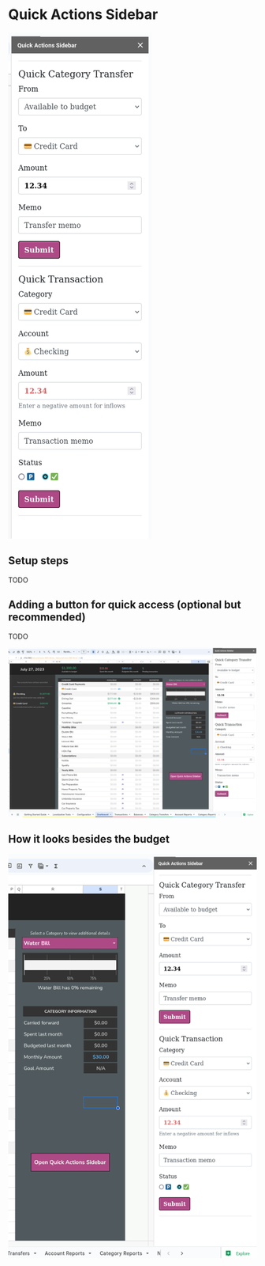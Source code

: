 # Quick Actions Sidebar

![](quick-actions-sidebar-only-screenshot.png)

## Setup steps

TODO

## Adding a button for quick access (optional but recommended)

TODO

![](quick-actions-sidebar-screenshot.png)

## How it looks besides the budget

![](quick-actions-sidebar-with-button-screenshot.png)

